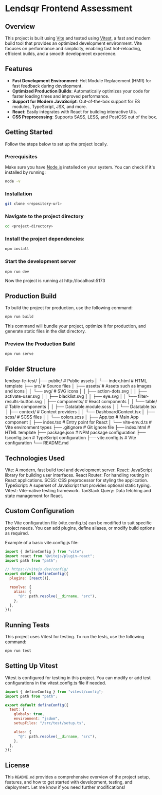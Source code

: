 # Lendsqr Frontend Assessment

## Overview

This project is built using [Vite](https://vitejs.dev/) and tested using [Vitest](https://vitest.dev/), a fast and modern build tool that provides an optimized development environment. Vite focuses on performance and simplicity, enabling fast hot-reloading, efficient builds, and a smooth development experience.

## Features

- **Fast Development Environment**: Hot Module Replacement (HMR) for fast feedback during development.
- **Optimized Production Builds**: Automatically optimizes your code for faster loading times and improved performance.
- **Support for Modern JavaScript**: Out-of-the-box support for ES modules, TypeScript, JSX, and more.
- **React**: Easily integrates with React for building interactive UIs.
- **CSS Preprocessing**: Supports SASS, LESS, and PostCSS out of the box.

## Getting Started

Follow the steps below to set up the project locally.

### Prerequisites

Make sure you have [Node.js](https://nodejs.org/en/) installed on your system. You can check if it's installed by running:

```bash
node -v
```

### Installation

```bash
git clone <repository-url>
```

### Navigate to the project directory

```bash
cd <project-directory>
```

### Install the project dependencies:

```bash
npm install
```

### Start the development server

```bash
npm run dev
```

Now the project is running at http://localhost:5173

## Production Build

To build the project for production, use the following command:

```bash
npm run build
```

This command will bundle your project, optimize it for production, and generate static files in the dist directory.

### Preview the Production Build

```bash
npm run serve
```

## Folder Structure

lendsqr-fe-test/ ├── public/ # Public assets │ └── index.html # HTML template ├── src/ # Source files │ ├── assets/ # Assets such as images and icons │ │ └── svg/ # SVG icons │ │ ├── action-dots.svg │ │ ├── activate-user.svg │ │ ├── blacklist.svg │ │ ├── eye.svg │ │ └── filter-results-button.svg │ ├── components/ # React components │ │ └── table/ # Table components │ │ ├── Datatable.module.scss │ │ └── Datatable.tsx │ ├── context/ # Context providers │ │ └── DashboardContext.tsx │ ├── scss/ # SCSS files │ │ └── colors.scss │ ├── App.tsx # Main App component │ ├── index.tsx # Entry point for React │ └── vite-env.d.ts # Vite environment types ├── .gitignore # Git ignore file ├── index.html # HTML template ├── package.json # NPM package configuration ├── tsconfig.json # TypeScript configuration ├── vite.config.ts # Vite configuration └── README.md

## Technologies Used

Vite: A modern, fast build tool and development server.
React: JavaScript library for building user interfaces.
React Router: For handling routing in React applications.
SCSS: CSS preprocessor for styling the application.
TypeScript: A superset of JavaScript that provides optional static typing.
Vitest: Vite-native testing framework.
TanStack Query: Data fetching and state management for React.

## Custom Configuration

The Vite configuration file (vite.config.ts) can be modified to suit specific project needs. You can add plugins, define aliases, or modify build options as required.

Example of a basic vite.config.js file:

```javascript
import { defineConfig } from "vite";
import react from "@vitejs/plugin-react";
import path from "path";

// https://vitejs.dev/config/
export default defineConfig({
  plugins: [react()],

  resolve: {
    alias: {
      "@": path.resolve(__dirname, "src"),
    },
  },
});
```

## Running Tests

This project uses Vitest for testing. To run the tests, use the following command:

```bash
npm run test
```

## Setting Up Vitest

Vitest is configured for testing in this project. You can modify or add test configurations in the vitest.config.ts file if needed.

```javascript
import { defineConfig } from "vitest/config";
import path from "path";

export default defineConfig({
  test: {
    globals: true,
    environment: "jsdom",
    setupFiles: "/src/test/setup.ts",

    alias: {
      "@": path.resolve(__dirname, "src"),
    },
  },
});
```

## License

This `README.md` provides a comprehensive overview of the project setup, features, and how to get started with development, testing, and deployment. Let me know if you need further modifications!
